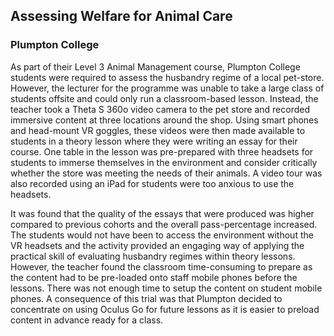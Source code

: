 ## Assessing Welfare for Animal Care
### Plumpton College

As part of their Level 3 Animal Management course, Plumpton College students were required to assess the husbandry regime of a local pet-store. However, the lecturer for the programme was unable to take a large class of students offsite and could only run a classroom-based lesson. Instead, the teacher took a Theta S 360o video camera to the pet store and recorded immersive content at three locations around the shop. Using smart phones and head-mount VR goggles, these videos were then made available to students in a theory lesson where they were writing an essay for their course. One table in the lesson was pre-prepared with three headsets for students to immerse themselves in the environment and consider critically whether the store was meeting the needs of their animals. A video tour was also recorded using an iPad for students were too anxious to use the headsets. 

It was found that the quality of the essays that were produced was higher compared to previous cohorts and the overall pass-percentage increased. The students would not have been to access the environment without the VR headsets and the activity provided an engaging way of applying the practical skill of evaluating husbandry regimes within theory lessons. However, the teacher found the classroom time-consuming to prepare as the content had to be pre-loaded onto staff mobile phones before the lessons. There was not enough time to setup the content on student mobile phones. A consequence of this trial was that Plumpton decided to concentrate on using Oculus Go for future lessons as it is easier to preload content in advance ready for a class.
